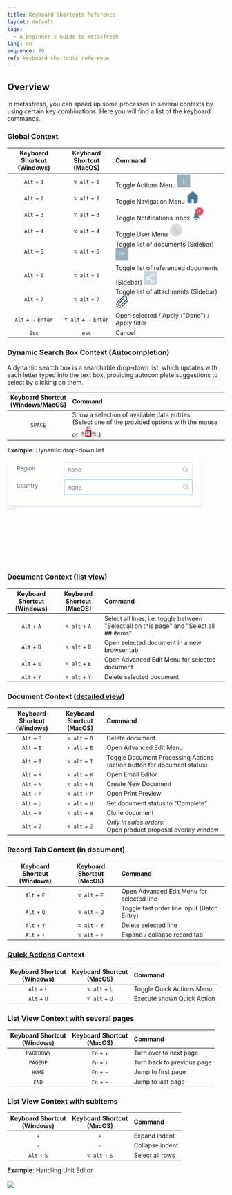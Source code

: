 ```yaml
---
title: Keyboard Shortcuts Reference
layout: default
tags:
  - A Beginner's Guide to metasfresh
lang: en
sequence: 20
ref: keyboard_shortcuts_reference
---
```


## Overview
In metasfresh, you can speed up some processes in several contexts by using certain key combinations. Here you will find a list of the keyboard commands.

### Global Context

| Keyboard Shortcut <br> (Windows) | Keyboard Shortcut <br> (MacOS) | Command |
| :---: | :---: | :--- |
| `Alt` + `1` | `⌥ alt` + `1` | Toggle Actions Menu ![](assets/actionsmenu_WebUI.png) |
| `Alt` + `2` | `⌥ alt` + `2` | Toggle Navigation Menu ![](assets/Menu_House_WebUI.png) |
| `Alt` + `3` | `⌥ alt` + `3` | Toggle Notifications Inbox ![](assets/NotificationBell_WebUI.png) |
| `Alt` + `4` | `⌥ alt` + `4` | Toggle User Menu ![](assets/UserMenu_Rabbit_WebUI.png) |
| `Alt` + `5` | `⌥ alt` + `5` | Toggle list of documents (Sidebar) ![](assets/Sidebar_Icon_WebUI.png) |
| `Alt` + `6` | `⌥ alt` + `6` | Toggle list of referenced documents (Sidebar) ![](assets/related_docs_fork.png) |
| `Alt` + `7` | `⌥ alt` + `7` | Toggle list of attachments (Sidebar) ![](assets/Attachment_clip.png) |
| `Alt` + `↵ Enter` | `⌥ alt` + `↵ Enter` | Open selected / Apply ("Done") / Apply filter |
| `Esc` | `esc` | Cancel |

### <a name="dropdown">Dynamic Search Box Context (Autocompletion)</a>
A dynamic search box is a searchable drop-down list, which updates with each letter typed into the text box, providing autocomplete suggestions to select by clicking on them.

| Keyboard Shortcut <br> (Windows/MacOS) | Command |
| :---: | :--- |
| `SPACE` | Show a selection of available data entries.<br> (Select one of the provided options with the mouse or ![](../DE/assets/Workflow_Auftrag_Bis_Rechnung_WebUI-73797.png).) |

**Example**: Dynamic drop-down list<br><br>
![](assets/Dynamic_Drop-down_list.gif)

### Document Context ([list view](ViewModes))

| Keyboard Shortcut <br> (Windows) | Keyboard Shortcut <br> (MacOS) | Command |
| :---: | :---: | :--- |
| `Alt` + `A` | `⌥ alt` + `A` | Select all lines, i.e. toggle between "Select all on this page" and "Select all ## items" |
| `Alt` + `B` | `⌥ alt` + `B` | Open selected document in a new browser tab |
| `Alt` + `E` | `⌥ alt` + `E` | Open Advanced Edit Menu for selected document |
| `Alt` + `Y` | `⌥ alt` + `Y` | Delete selected document |

### Document Context ([detailed view](ViewModes))

| Keyboard Shortcut <br> (Windows) | Keyboard Shortcut <br> (MacOS) | Command |
| :---: | :---: | :--- |
| `Alt` + `D` | `⌥ alt` + `D` | Delete document |
| `Alt` + `E` | `⌥ alt` + `E` | Open Advanced Edit Menu |
| `Alt` + `I` | `⌥ alt` + `I` | Toggle Document Processing Actions (action button for document status) |
| `Alt` + `K` | `⌥ alt` + `K` | Open Email Editor |
| `Alt` + `N` | `⌥ alt` + `N` | Create New Document |
| `Alt` + `P` | `⌥ alt` + `P` | Open Print Preview |
| `Alt` + `U` | `⌥ alt` + `U` | Set document status to "Complete" |
| `Alt` + `W` | `⌥ alt` + `W` | Clone document |
| `Alt` + `Z` | `⌥ alt` + `Z` | *Only in sales orders:*<br> Open product proposal overlay window |

### Record Tab Context (in document)

| Keyboard Shortcut <br> (Windows) | Keyboard Shortcut <br> (MacOS) | Command |
| :---: | :---: | :--- |
| `Alt` + `E` | `⌥ alt` + `E` | Open Advanced Edit Menu for selected line |
| `Alt` + `Q` | `⌥ alt` + `Q` | Toggle fast order line input (Batch Entry) |
| `Alt` + `Y` | `⌥ alt` + `Y` | Delete selected line |
| `Alt` + `+` | `⌥ alt` + `+` | Expand / collapse record tab |

### [Quick Actions](StartAction) Context

| Keyboard Shortcut <br> (Windows) | Keyboard Shortcut <br> (MacOS) | Command |
| :---: | :---: | :--- |
| `Alt` + `L` | `⌥ alt` + `L` | Toggle Quick Actions Menu |
| `Alt` + `U` | `⌥ alt` + `U` | Execute shown Quick Action |

### List View Context with several pages

| Keyboard Shortcut <br> (Windows) | Keyboard Shortcut <br> (MacOS) | Command |
| :---: | :---: | :--- |
| `PAGEDOWN` | `Fn` + `↓` | Turn over to next page |
| `PAGEUP` | `Fn` + `↑` | Turn back to previous page |
| `HOME` | `Fn` + `←` | Jump to first page |
| `END` | `Fn` + `→` | Jump to last page |

### List View Context with subitems

| Keyboard Shortcut <br> (Windows) | Keyboard Shortcut <br> (MacOS) | Command |
| :---: | :---: | :--- |
| `+` | `+` | Expand indent |
| `-` | `-` | Collapse indent |
| `Alt` + `S` | `⌥ alt` + `S` | Select all rows |

**Example**: Handling Unit Editor<br><br>
![](assets/Listview_expand_collapse_select_indents.gif)
